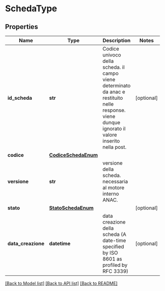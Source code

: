 # SchedaType

## Properties
Name | Type | Description | Notes
------------ | ------------- | ------------- | -------------
**id_scheda** | **str** | Codice univoco della scheda. il campo viene determinato da anac e restituito nelle response. viene dunque ignorato il valore inserito nella post. | [optional] 
**codice** | [**CodiceSchedaEnum**](CodiceSchedaEnum.md) |  | 
**versione** | **str** | versione della scheda. necessaria al motore interno ANAC. | 
**stato** | [**StatoSchedaEnum**](StatoSchedaEnum.md) |  | [optional] 
**data_creazione** | **datetime** | data creazione della scheda (A date-time specified by ISO 8601 as profiled by RFC 3339) | [optional] 

[[Back to Model list]](../README.md#documentation-for-models) [[Back to API list]](../README.md#documentation-for-api-endpoints) [[Back to README]](../README.md)

